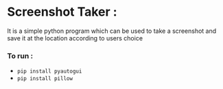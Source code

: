 # Screenshot Taker :

It is a simple python program which can be used to take a screenshot and save it at the location according to users choice

### To run :
- `pip install pyautogui`
- `pip install pillow`